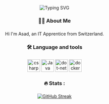 <p align="center">
  <img src="https://readme-typing-svg.demolab.com?font=Fira+Code&pause=1000&color=6007F7&center=true&width=435&lines=Welcome+to+my+Personal+Site" alt="Typing SVG" />
</p>


<h3 align="center">👩‍💻  About Me</h3>

###

<p align="center"> Hi I'm Asad, an IT Apprentice from Switzerland.<br>
</p>

###

<h3 align="center">🛠 Language and tools</h3>

###

<div align="center">
    <img src="https://cdn.jsdelivr.net/gh/devicons/devicon/icons/csharp/csharp-original.svg" height="40" alt="csharp logo"  />
      <img src="https://cdn.jsdelivr.net/gh/devicons/devicon/icons/java/java-original.svg" alt="Java" height="40" />
  <img src="https://cdn.jsdelivr.net/gh/devicons/devicon/icons/dot-net/dot-net-plain-wordmark.svg" height="40" alt="dot-net logo"  />
  <img src="https://cdn.jsdelivr.net/gh/devicons/devicon/icons/docker/docker-plain-wordmark.svg" height="40" alt="docker logo"  />

</div>

###

<h3 align="center">🔥   Stats :</h3>

###

<div align="center">
<a href="https://git.io/streak-stats"><img src="https://streak-stats.demolab.com?user=asdy727&theme=tokyonight&date_format=j%20M%5B%20Y%5D" alt="GitHub Streak" /></a>
</div>

###